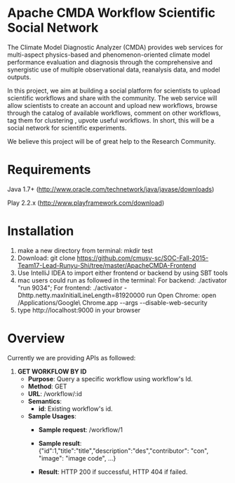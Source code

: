 Apache CMDA Workflow Scientific Social Network
================

The Climate Model Diagnostic Analyzer (CMDA) provides web services for multi-aspect physics-based and phenomenon-oriented climate model performance evaluation and diagnosis through the comprehensive and synergistic use of multiple observational data, reanalysis data, and model outputs.

In this project, we aim at building a social platform for scientists to upload scientific workflows and share with the community. The web service will allow scientists to create an account and upload new workflows, browse through the catalog of available workflows, comment on other workflows, tag them for clustering , upvote useful workflows. In short, this will be a social network for scientific experiments. 

We believe this project will be of great help to the Research Community.

Requirements
============
Java 1.7+ (http://www.oracle.com/technetwork/java/javase/downloads)

Play 2.2.x (http://www.playframework.com/download)


Installation
============
1. make a new directory from terminal: mkdir test
2. Download: git clone https://github.com/cmusv-sc/SOC-Fall-2015-Team17-Lead-Runyu-Shi/tree/master/ApacheCMDA-Frontend 
3. Use IntelliJ IDEA to import either frontend or backend by using SBT tools
4. mac users could run as followed in the terminal:
For backend: ./activator "run 9034";
For frontend: ./activator -Dhttp.netty.maxInitialLineLength=81920000 run
Open Chrome: open /Applications/Google\ Chrome.app --args --disable-web-security
5. type http://localhost:9000 in your browser

Overview
============
Currently we are providing APIs as followed:
1. **GET WORKFLOW BY ID**
    - **Purpose**: Query a specific workflow using workflow's Id.
    - **Method**: GET
    - **URL**: /workflow/:id
    - **Semantics**: 
        - **id**: Existing workflow's id.
    - **Sample Usages**:
      - **Sample request**: /workflow/1
          
      - **Sample result**: {"id":1,"title":"title","description":"des","contributor": "con", "image": "image code", ...}
      
      - **Result**: HTTP 200 if successful, HTTP 404 if failed.

